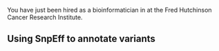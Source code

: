 You have just been hired as a bioinformatician in at the Fred Hutchinson Cancer Research Institute. 

## Using SnpEff to annotate variants